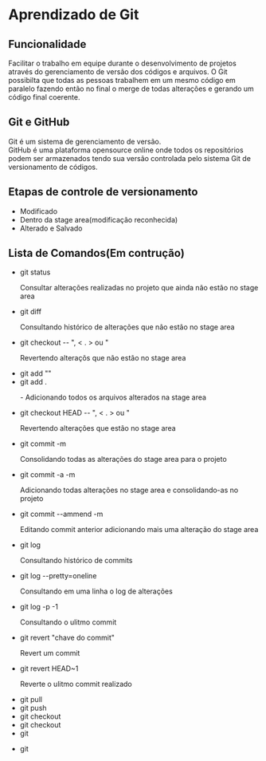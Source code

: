 <h1>Aprendizado de Git</h1>

<h2>Funcionalidade</h2>

<p>Facilitar o trabalho em equipe durante o desenvolvimento de projetos através do gerenciamento de versão dos códigos e arquivos. O Git possibilta que todas as pessoas trabalhem em um mesmo código em paralelo fazendo então no final o merge de todas alterações e gerando um código final coerente.</p>

<h2>Git e GitHub</h2>

<p>Git é um sistema de gerenciamento de versão.<br>
GitHub é uma plataforma opensource online onde todos os repositórios podem ser armazenados tendo sua versão controlada pelo sistema Git de versionamento de códigos.</p>


<h2>Etapas de controle de versionamento</h2>

<ul>
    <li>Modificado</li>
    <li>Dentro da stage area(modificação reconhecida)</li>
    <li>Alterado e Salvado</li>
</ul>

<h2>Lista de Comandos(Em contrução)</h2>

<ul>
    <li>git status <p>Consultar alterações realizadas no projeto que ainda não estão no stage area</p></li>
    <li>git diff <p>Consultando histórico de alterações que não estão no stage area</p></li>
    <li>git checkout -- "<file name>, < . > ou <file path>" <p> Revertendo alteraçõs que não estão no stage area</p></li>
    <li>git add "<file name>" </li>
    <li>git add . <p>- Adicionando todos os arquivos alterados na stage area</p></li>
    <li>git checkout HEAD -- "<file name>, < . > ou <file path>"<p> Revertendo alterações que estão no stage area</p></li>
    <li>git commit -m <p>Consolidando todas as alterações do stage area para o projeto</p></li>
    <li>git commit -a -m <p>Adicionando todas alterações no stage area e consolidando-as no projeto</p></li>
    <li>git commit --ammend -m <p>Editando commit anterior adicionando mais uma alteração do stage area</p></li>
    <li>git log <p>Consultando histórico de commits</p></li>
    <li>git log --pretty=oneline <p>Consultando em uma linha o log de alterações</p></li>
    <li>git log -p -1 <p>Consultando o ulitmo commit</p></li>
    <li>git revert "chave do commit" <p>Revert um commit</p></li>
    <li>git revert HEAD~1 <p>Reverte o ulitmo commit realizado</p></li>
    <li>git pull</li>
    <li>git push</li>
    <li>git checkout</li>
    <li>git checkout</li>
    <li>git <p></p></li>
    <li>git </li>
</ul>
